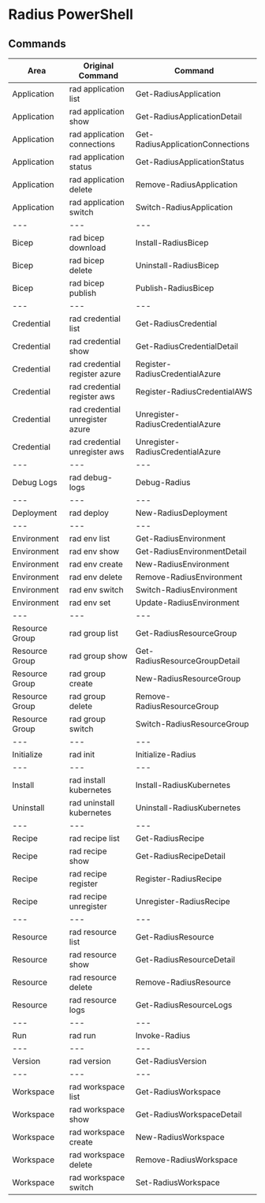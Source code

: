 # Radius PowerShell

## Commands

| Area           | Original Command                | Command                                |
| -------------- | ------------------------------- | -------------------------------------- |
| Application    | rad application list            | Get-RadiusApplication                  |
| Application    | rad application show            | Get-RadiusApplicationDetail            |
| Application    | rad application connections     | Get-RadiusApplicationConnections       |
| Application    | rad application status          | Get-RadiusApplicationStatus            |
| Application    | rad application delete          | Remove-RadiusApplication               |
| Application    | rad application switch          | Switch-RadiusApplication               |
| ---            | ---                             | ---                                    |
| Bicep          | rad bicep download              | Install-RadiusBicep                    |
| Bicep          | rad bicep delete                | Uninstall-RadiusBicep                  |
| Bicep          | rad bicep publish               | Publish-RadiusBicep                    |
| ---            | ---                             | ---                                    |
| Credential     | rad credential list             | Get-RadiusCredential                   |
| Credential     | rad credential show             | Get-RadiusCredentialDetail             |
| Credential     | rad credential register azure   | Register-RadiusCredentialAzure         |
| Credential     | rad credential register aws     | Register-RadiusCredentialAWS           |
| Credential     | rad credential unregister azure | Unregister-RadiusCredentialAzure       |
| Credential     | rad credential unregister aws   | Unregister-RadiusCredentialAzure       |
| ---            | ---                             | ---                                    |
| Debug Logs     | rad debug-logs                  | Debug-Radius                           |
| ---            | ---                             | ---                                    |
| Deployment     | rad deploy                      | New-RadiusDeployment                   |
| ---            | ---                             | ---                                    |
| Environment    | rad env list                    | Get-RadiusEnvironment                  |
| Environment    | rad env show                    | Get-RadiusEnvironmentDetail            |
| Environment    | rad env create                  | New-RadiusEnvironment                  |
| Environment    | rad env delete                  | Remove-RadiusEnvironment               |
| Environment    | rad env switch                  | Switch-RadiusEnvironment               |
| Environment    | rad env set                     | Update-RadiusEnvironment               |
| ---            | ---                             | ---                                    |
| Resource Group | rad group list                  | Get-RadiusResourceGroup                |
| Resource Group | rad group show                  | Get-RadiusResourceGroupDetail          |
| Resource Group | rad group create                | New-RadiusResourceGroup                |
| Resource Group | rad group delete                | Remove-RadiusResourceGroup             |
| Resource Group | rad group switch                | Switch-RadiusResourceGroup             |
| ---            | ---                             | ---                                    |
| Initialize     | rad init                        | Initialize-Radius                      |
| ---            | ---                             | ---                                    |
| Install        | rad install kubernetes          | Install-RadiusKubernetes               |
| Uninstall      | rad uninstall kubernetes        | Uninstall-RadiusKubernetes             |
| ---            | ---                             | ---                                    |
| Recipe         | rad recipe list                 | Get-RadiusRecipe                       |
| Recipe         | rad recipe show                 | Get-RadiusRecipeDetail                 |
| Recipe         | rad recipe register             | Register-RadiusRecipe                  |
| Recipe         | rad recipe unregister           | Unregister-RadiusRecipe                |
| ---            | ---                             | ---                                    |
| Resource       | rad resource list               | Get-RadiusResource                     |
| Resource       | rad resource show               | Get-RadiusResourceDetail               |
| Resource       | rad resource delete             | Remove-RadiusResource                  |
| Resource       | rad resource logs               | Get-RadiusResourceLogs                 |
| ---            | ---                             | ---                                    |
| Run            | rad run                         | Invoke-Radius                          |
| ---            | ---                             | ---                                    |
| Version        | rad version                     | Get-RadiusVersion                      |
| ---            | ---                             | ---                                    |
| Workspace      | rad workspace list              | Get-RadiusWorkspace                    |
| Workspace      | rad workspace show              | Get-RadiusWorkspaceDetail              |
| Workspace      | rad workspace create            | New-RadiusWorkspace                    |
| Workspace      | rad workspace delete            | Remove-RadiusWorkspace                 |
| Workspace      | rad workspace switch            | Set-RadiusWorkspace                    |

